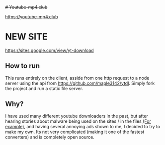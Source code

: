 ~~# Youtube-mp4.club~~

~~https://youtube-mp4.club~~

# NEW SITE

https://sites.google.com/view/yt-download

## How to run

This runs entirely on the client, asside from one http request to a node server using the api from https://github.com/maple3142/ytdl. Simply fork the project and run a static file server.

## Why?

I have used many different youtube downloaders in the past, but after hearing stories about malware being used on the sites / in the files [(For example)](https://www.reddit.com/r/Malware/comments/3bjxzh/youtube_downloader_is_malware_what_about_the/), and having several annoying ads shown to me, I decided to try to make my own. Its not very complicated (making it one of the fastest converters) and is completely open source.
